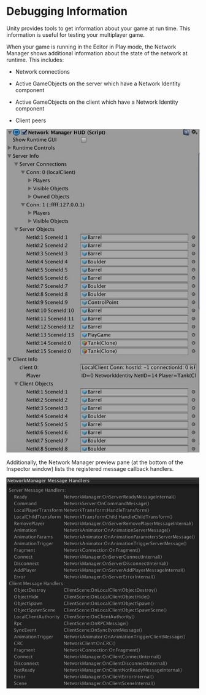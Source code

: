 # Debugging Information

Unity provides tools to get information about your game at run time. This information is useful for testing your multiplayer game.

When your game is running in the Editor in Play mode, the Network Manager shows additional information about the state of the network at runtime. This includes:

-   Network connections

-   Active GameObjects on the server which have a Network Identity component

-   Active GameObjects on the client which have a Network Identity component

-   Client peers

![In Play Mode, the Network Manager HUD component displays additional information about the state of the game and the GameObjects that have spawned.](NetworkManagerHUDDebugging1.jpg)

Additionally, the Network Manager preview pane (at the bottom of the Inspector window) lists the registered message callback handlers.

![The Network Manager HUD component preview pane, showing registered callback handlers.](NetworkManagerHUDDebugging2.jpg)
